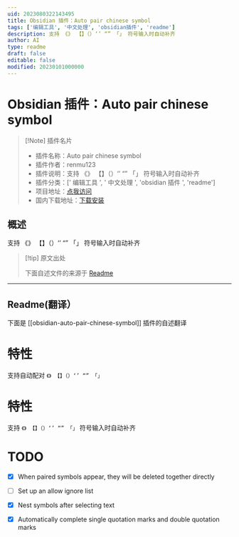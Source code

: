 ```yaml
---
uid: 2023080322143495
title: Obsidian 插件：Auto pair chinese symbol
tags: ['编辑工具', '中文处理', 'obsidian插件', 'readme']
description: 支持 《》 【】（）‘’ “” 「」 符号输入时自动补齐
author: AI
type: readme
draft: false
editable: false
modified: 20230101000000
---
```


# Obsidian 插件：Auto pair chinese symbol

> [!Note] 插件名片
> - 插件名称：Auto pair chinese symbol
> - 插件作者：renmu123
> - 插件说明：支持 《》 【】（）‘’ “” 「」 符号输入时自动补齐
> - 插件分类：[' 编辑工具 ', ' 中文处理 ', 'obsidian 插件 ', 'readme']
> - 项目地址：[点我访问](https://github.com/renmu123/obsidian-auto-pair-chinese-symbol)
> - 国内下载地址：[下载安装](https://pkmer.cn/products/plugin/pluginMarket/?obsidian-auto-pair-chinese-symbol)

## 概述

支持 《》 【】（）‘’ “” 「」 符号输入时自动补齐

> [!tip] 原文出处
>
>下面自述文件的来源于 [Readme](https://ghproxy.net/https://raw.githubusercontent.com/renmu123/obsidian-auto-pair-chinese-symbol/master/README.md)
>

---

## Readme(翻译）

下面是 [[obsidian-auto-pair-chinese-symbol]] 插件的自述翻译

# 特性

支持自动配对 `《》 【】（）‘’ “” 「」`

# 特性

支持 `《》 【】（）‘’ “” 「」` 符号输入时自动补齐

# TODO

- [x] When paired symbols appear, they will be deleted together directly
- [ ] Set up an allow ignore list
- [x] Nest symbols after selecting text
- [x] Automatically complete single quotation marks and double quotation marks



